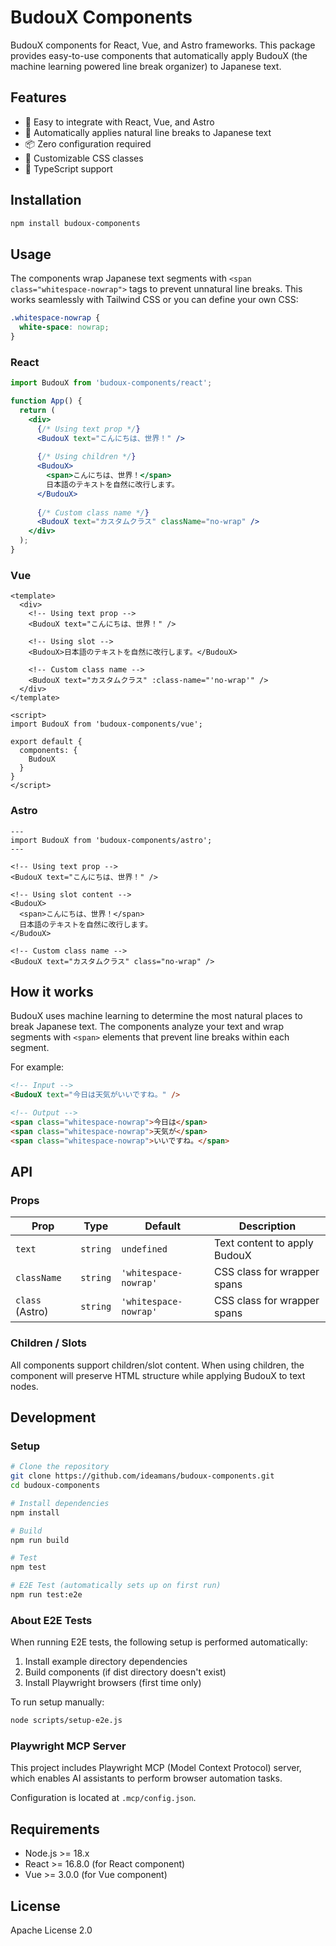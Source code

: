 # BudouX Components

BudouX components for React, Vue, and Astro frameworks. This package provides easy-to-use components that automatically apply BudouX (the machine learning powered line break organizer) to Japanese text.

## Features

- 🚀 Easy to integrate with React, Vue, and Astro
- 🎯 Automatically applies natural line breaks to Japanese text
- 📦 Zero configuration required
- 🎨 Customizable CSS classes
- 🔧 TypeScript support

## Installation

```bash
npm install budoux-components
```

## Usage

The components wrap Japanese text segments with `<span class="whitespace-nowrap">` tags to prevent unnatural line breaks. This works seamlessly with Tailwind CSS or you can define your own CSS:

```css
.whitespace-nowrap {
  white-space: nowrap;
}
```

### React

```jsx
import BudouX from 'budoux-components/react';

function App() {
  return (
    <div>
      {/* Using text prop */}
      <BudouX text="こんにちは、世界！" />
      
      {/* Using children */}
      <BudouX>
        <span>こんにちは、世界！</span>
        日本語のテキストを自然に改行します。
      </BudouX>
      
      {/* Custom class name */}
      <BudouX text="カスタムクラス" className="no-wrap" />
    </div>
  );
}
```

### Vue

```vue
<template>
  <div>
    <!-- Using text prop -->
    <BudouX text="こんにちは、世界！" />
    
    <!-- Using slot -->
    <BudouX>日本語のテキストを自然に改行します。</BudouX>
    
    <!-- Custom class name -->
    <BudouX text="カスタムクラス" :class-name="'no-wrap'" />
  </div>
</template>

<script>
import BudouX from 'budoux-components/vue';

export default {
  components: {
    BudouX
  }
}
</script>
```

### Astro

```astro
---
import BudouX from 'budoux-components/astro';
---

<!-- Using text prop -->
<BudouX text="こんにちは、世界！" />

<!-- Using slot content -->
<BudouX>
  <span>こんにちは、世界！</span>
  日本語のテキストを自然に改行します。
</BudouX>

<!-- Custom class name -->
<BudouX text="カスタムクラス" class="no-wrap" />
```

## How it works

BudouX uses machine learning to determine the most natural places to break Japanese text. The components analyze your text and wrap segments with `<span>` elements that prevent line breaks within each segment.

For example:
```html
<!-- Input -->
<BudouX text="今日は天気がいいですね。" />

<!-- Output -->
<span class="whitespace-nowrap">今日は</span>
<span class="whitespace-nowrap">天気が</span>
<span class="whitespace-nowrap">いいですね。</span>
```

## API

### Props

| Prop | Type | Default | Description |
|------|------|---------|-------------|
| `text` | `string` | `undefined` | Text content to apply BudouX |
| `className` | `string` | `'whitespace-nowrap'` | CSS class for wrapper spans |
| `class` (Astro) | `string` | `'whitespace-nowrap'` | CSS class for wrapper spans |

### Children / Slots

All components support children/slot content. When using children, the component will preserve HTML structure while applying BudouX to text nodes.

## Development

### Setup

```bash
# Clone the repository
git clone https://github.com/ideamans/budoux-components.git
cd budoux-components

# Install dependencies
npm install

# Build
npm run build

# Test
npm test

# E2E Test (automatically sets up on first run)
npm run test:e2e
```

### About E2E Tests

When running E2E tests, the following setup is performed automatically:

1. Install example directory dependencies
2. Build components (if dist directory doesn't exist)
3. Install Playwright browsers (first time only)

To run setup manually:

```bash
node scripts/setup-e2e.js
```

### Playwright MCP Server

This project includes Playwright MCP (Model Context Protocol) server, which enables AI assistants to perform browser automation tasks.

Configuration is located at `.mcp/config.json`.

## Requirements

- Node.js >= 18.x
- React >= 16.8.0 (for React component)
- Vue >= 3.0.0 (for Vue component)

## License

Apache License 2.0